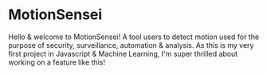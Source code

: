 # MotionSensei
Hello &amp; welcome to MotionSensei!  A tool users to detect motion used for the purpose of security, surveillance, automation &amp; analysis.  As this is my very first project in Javascript &amp; Machine Learning, I'm super thrilled about working on a feature like this!
